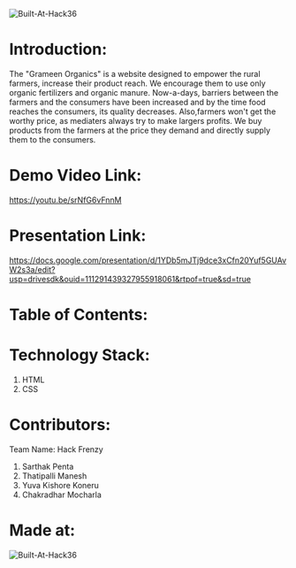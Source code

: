 ![Built-At-Hack36](https://user-images.githubusercontent.com/81161403/164953075-78c171f0-66e7-4a03-ae03-eafb6d05f57a.png)
# Introduction:
The "Grameen Organics" is a website designed to empower the rural farmers, increase their product reach. We encourage them to use only organic fertilizers and organic manure. Now-a-days, barriers between the farmers and the consumers have been increased and by the time food reaches the consumers, its quality decreases. Also,farmers won't get the worthy price, as mediaters always try to make largers profits. We buy products from the farmers at the price they demand and directly supply them to the consumers.
# Demo Video Link:
https://youtu.be/srNfG6vFnnM
# Presentation Link:
https://docs.google.com/presentation/d/1YDb5mJTj9dce3xCfn20Yuf5GUAvW2s3a/edit?usp=drivesdk&ouid=111291439327955918061&rtpof=true&sd=true
# Table of Contents:
# Technology Stack:
1. HTML
2. CSS
# Contributors:
Team Name: Hack Frenzy
1. Sarthak Penta
2. Thatipalli Manesh
3. Yuva Kishore Koneru
4. Chakradhar Mocharla
# Made at:
![Built-At-Hack36](https://user-images.githubusercontent.com/81161403/164953240-cdcc9b23-2ad0-4525-8cbc-23bf500f6c36.png)
